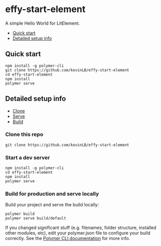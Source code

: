# effy-start-element

A simple Hello World for LitElement.

* [Quick start](#quick-start)
* [Detailed setup info](#detailed-setup-info)


## Quick start

```
npm install -g polymer-cli
git clone https://github.com/kevinLB/effy-start-element
cd effy-start-element
npm install
polymer serve
```

## Detailed setup info

* [Clone](#clone-this-repo)
* [Serve](#start-a-dev-server)
* [Build](#build-for-production-and-serve-locally)

### Clone this repo

```
git clone https://github.com/kevinLB/effy-start-element
```

### Start a dev server

```
npm install -g polymer-cli
cd effy-start-element
npm install
polymer serve
```

### Build for production and serve locally

Build your project and serve the build locally:

```
polymer build
polymer serve build/default
```

If you changed significant stuff (e.g. filenames, folder structure, installed other modules, etc), edit your polymer.json file to configure your build correctly. See the [Polymer CLI documentation](https://www.polymer-project.org/3.0/docs/tools/polymer-json) for more info.
